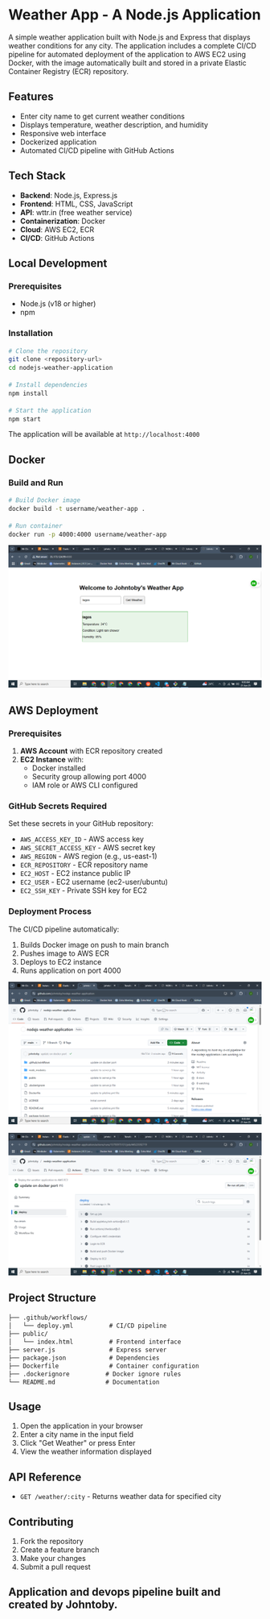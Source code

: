# Weather App - A Node.js Application

A simple weather application built with Node.js and Express that displays weather conditions for any city. The application includes a complete CI/CD pipeline for automated deployment of the application to AWS EC2 using Docker, with the image automatically built and stored in a private Elastic Container Registry (ECR) repository. 

## Features

- Enter city name to get current weather conditions
- Displays temperature, weather description, and humidity
- Responsive web interface
- Dockerized application
- Automated CI/CD pipeline with GitHub Actions

## Tech Stack

- **Backend**: Node.js, Express.js
- **Frontend**: HTML, CSS, JavaScript
- **API**: wttr.in (free weather service)
- **Containerization**: Docker
- **Cloud**: AWS EC2, ECR
- **CI/CD**: GitHub Actions

## Local Development

### Prerequisites
- Node.js (v18 or higher)
- npm

### Installation

```bash
# Clone the repository
git clone <repository-url>
cd nodejs-weather-application

# Install dependencies
npm install

# Start the application
npm start
```

The application will be available at `http://localhost:4000`

## Docker

### Build and Run

```bash
# Build Docker image
docker build -t username/weather-app .

# Run container
docker run -p 4000:4000 username/weather-app
```

![app running on port 4000](<Screenshot (649).png>)

## AWS Deployment

### Prerequisites

1. **AWS Account** with ECR repository created
2. **EC2 Instance** with:
   - Docker installed
   - Security group allowing port 4000
   - IAM role or AWS CLI configured

### GitHub Secrets Required

Set these secrets in your GitHub repository:

- `AWS_ACCESS_KEY_ID` - AWS access key
- `AWS_SECRET_ACCESS_KEY` - AWS secret key
- `AWS_REGION` - AWS region (e.g., us-east-1)
- `ECR_REPOSITORY` - ECR repository name
- `EC2_HOST` - EC2 instance public IP
- `EC2_USER` - EC2 username (ec2-user/ubuntu)
- `EC2_SSH_KEY` - Private SSH key for EC2

### Deployment Process

The CI/CD pipeline automatically:
1. Builds Docker image on push to main branch
2. Pushes image to AWS ECR
3. Deploys to EC2 instance
4. Runs application on port 4000

![pipeline running sucessfully](<Screenshot (648).png>)


![success pipeline](<Screenshot (647).png>)


## Project Structure

```
├── .github/workflows/
│   └── deploy.yml          # CI/CD pipeline
├── public/
│   └── index.html          # Frontend interface
├── server.js               # Express server
├── package.json            # Dependencies
├── Dockerfile              # Container configuration
├── .dockerignore          # Docker ignore rules
└── README.md              # Documentation
```

## Usage

1. Open the application in your browser
2. Enter a city name in the input field
3. Click "Get Weather" or press Enter
4. View the weather information displayed

## API Reference

- `GET /weather/:city` - Returns weather data for specified city

## Contributing

1. Fork the repository
2. Create a feature branch
3. Make your changes
4. Submit a pull request

## Application and devops pipeline built and created by Johntoby. 
